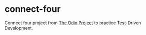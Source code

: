 # connect-four

Connect four project from [The Odin Project](https://www.theodinproject.com/lessons/ruby-connect-four) to practice Test-Driven Development.
